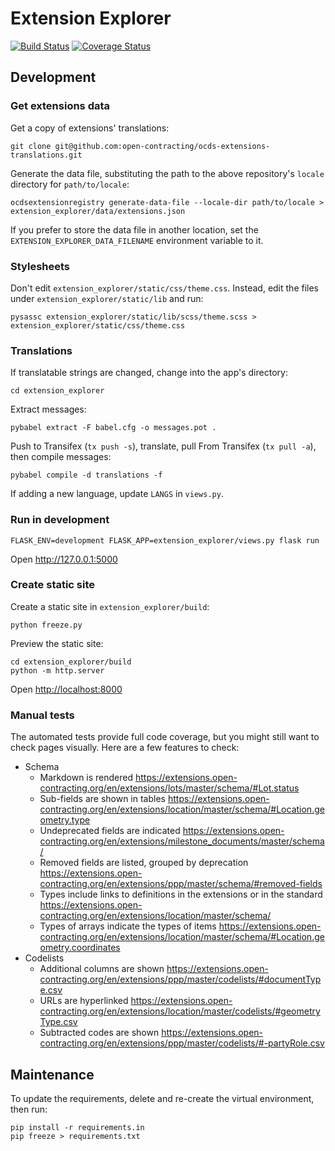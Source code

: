 # Extension Explorer

[![Build Status](https://secure.travis-ci.org/open-contracting/extension-explorer.png)](https://travis-ci.org/open-contracting/extension-explorer)
[![Coverage Status](https://coveralls.io/repos/open-contracting/extension-explorer/badge.png)](https://coveralls.io/r/open-contracting/extension-explorer)

## Development

### Get extensions data

Get a copy of extensions' translations:

```shell
git clone git@github.com:open-contracting/ocds-extensions-translations.git
```

Generate the data file, substituting the path to the above repository's `locale` directory for `path/to/locale`:

```
ocdsextensionregistry generate-data-file --locale-dir path/to/locale > extension_explorer/data/extensions.json
```

If you prefer to store the data file in another location, set the `EXTENSION_EXPLORER_DATA_FILENAME` environment variable to it.

### Stylesheets

Don't edit `extension_explorer/static/css/theme.css`. Instead, edit the files under `extension_explorer/static/lib` and run:

    pysassc extension_explorer/static/lib/scss/theme.scss > extension_explorer/static/css/theme.css

### Translations

If translatable strings are changed, change into the app's directory:

```shell
cd extension_explorer
```

Extract messages:

```shell
pybabel extract -F babel.cfg -o messages.pot .
```

Push to Transifex (`tx push -s`), translate, pull From Transifex (`tx pull -a`), then compile messages:

```shell
pybabel compile -d translations -f
```

If adding a new language, update `LANGS` in `views.py`.

### Run in development

```
FLASK_ENV=development FLASK_APP=extension_explorer/views.py flask run
```

Open <http://127.0.0.1:5000>

### Create static site

Create a static site in `extension_explorer/build`:

```shell
python freeze.py
```

Preview the static site:

```shell
cd extension_explorer/build
python -m http.server
```

Open <http://localhost:8000>

### Manual tests

The automated tests provide full code coverage, but you might still want to check pages visually. Here are a few features to check:

* Schema
  * Markdown is rendered <https://extensions.open-contracting.org/en/extensions/lots/master/schema/#Lot.status>
  * Sub-fields are shown in tables <https://extensions.open-contracting.org/en/extensions/location/master/schema/#Location.geometry.type>
  * Undeprecated fields are indicated <https://extensions.open-contracting.org/en/extensions/milestone_documents/master/schema/>
  * Removed fields are listed, grouped by deprecation <https://extensions.open-contracting.org/en/extensions/ppp/master/schema/#removed-fields>
  * Types include links to definitions in the extensions or in the standard <https://extensions.open-contracting.org/en/extensions/location/master/schema/>
  * Types of arrays indicate the types of items <https://extensions.open-contracting.org/en/extensions/location/master/schema/#Location.geometry.coordinates>
* Codelists
  * Additional columns are shown <https://extensions.open-contracting.org/en/extensions/ppp/master/codelists/#documentType.csv>
  * URLs are hyperlinked <https://extensions.open-contracting.org/en/extensions/location/master/codelists/#geometryType.csv>
  * Subtracted codes are shown <https://extensions.open-contracting.org/en/extensions/ppp/master/codelists/#-partyRole.csv>

## Maintenance

To update the requirements, delete and re-create the virtual environment, then run:

```shell
pip install -r requirements.in
pip freeze > requirements.txt
```
